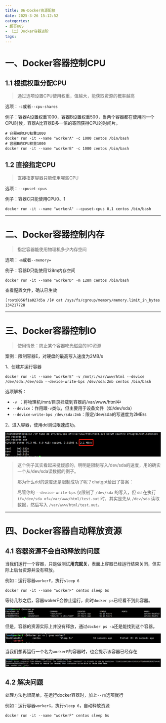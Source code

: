 ```yaml
---
title: 06-Docker资源配额
date: 2025-3-26 15:12:52
categories:
- 超哥K8S
- （二）Docker容器进阶
tags:
---
```


# 一、Docker容器控制CPU

## 1.1 根据权重分配CPU

>通过选项设置CPU使用权重，值越大，能获取资源的概率越高

选项：`-c`或者`--cpu-shares`

例子：容器A设置权重1000，容器B设置权重500，当两个容器都在使用同一个CPU时候，容器A比容器B多一倍的寄回获得CPU的时间片。

```shell
# 容器A的CPU权重1000
docker run -it --name "workerA" -c 1000 centos /bin/bash
# 容器B的CPU权重1000
docker run -it --name "workerB" -c 1000 centos /bin/bash
```

## 1.2 直接指定CPU

>直接指定容器只能使用哪些CPU

选项：`--cpuset-cpus`

例子：容器C只能使用CPU0、1

```shell
docker run -it --name "workerA" --cpuset-cpus 0,1 centos /bin/bash
```

---

# 二、Docker容器控制内存

>指定容器能使用物理机多少内存空间

选项：`-m`或者`--memory=`

例子：容器D只能使用128m内存空间

```shell
docker run -it --name "workerD" -m 128m centos /bin/bash
```

查看配置文件，确认已生效

```shell
[root@056f1a027d5a /]# cat /sys/fs/cgroup/memory/memory.limit_in_bytes 
134217728
```

---

# 三、Docker容器控制IO

>使用情景：防止某个容器吃光磁盘的I/O资源

案例：限制容器E，对硬盘的最高写入速度为2MB/s

1、创建并运行容器

```shell
docker run -it --name "workerE" -v /mnt/:/var/www/html --device /dev/sda:/dev/sda --device-write-bps /dev/sda:2mb centos /bin/bash
```

选项解析：

- `-v `：将物理机/mnt/目录挂载到容器的/var/www/html中
- `--device`：作用跟`-v`类似，但主要用于设备文件（如/dev/sda）
- `--device-write-bps /dev/sda:2mb`：限定/dev/sda的写速度为2MB/s

2、进入容器，使用dd测试限速成功。

![image-20250326143207581](./../../../img/image-20250326143207581.png)

>这个例子其实看起来挺疑惑的，明明是限制写入/dev/sda的速度，用的确实一个从/dev/sda读数据的例子。
>
>那为什么dd的速度还是限制成功了呢？chatgpt给出了答案：
>
>尽管你的 `--device-write-bps` 仅限制了 `/dev/sda` 的写入，但 `dd` 在执行 `if=/dev/sda of=/var/www/html/test.out` 时，其实是先从 `/dev/sda` 读取数据，然后写入 `/var/www/html/test.out`。

---

# 四、Docker容器自动释放资源

## 4.1 容器资源不会自动释放的问题

当我们运行一个容器，只是做测试**用完就关**，表面上容器已经运行结束关闭，但实际上后台资源并没有释放。

例如：运行容器`workerF`，执行`sleep 6`

```shell
docker run -it --name "workerF" centos sleep 6s
```

等待几秒之后，容器wokerF会停止运行，此时`docker ps`已经看不到此容器。

![image-20250326160418178](./../../../img/image-20250326160418178.png)

但是，容器的资源实际上并没有释放，通过`docker ps -a`还是能找到这个容器。

![image-20250326160431055](./../../../img/image-20250326160431055.png)

当我们想再运行一个名为`workerF`的容器时，也会提示该容器已经存在

![image-20250326160530931](./../../../img/image-20250326160530931.png)

## 4.2 解决问题

处理方法也很简单，在运行docker容器时，加上`--rm`选项就行

例如：运行容器`workerG`，执行`sleep 6`，自动释放资源

```shell
docker run -it --name "workerF" centos sleep 6s
```



